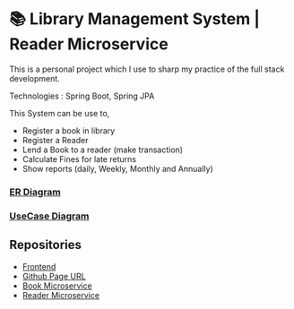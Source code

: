 # 📚 Library Management System | Reader Microservice
 This is a personal project which I use to sharp my practice of the full stack development.

 Technologies : Spring Boot, Spring JPA

 This System can be use to,
 *  Register a book in library
 *  Register a Reader
 *  Lend a Book to a reader (make transaction)
 *  Calculate Fines for late returns
 *  Show reports (daily, Weekly, Monthly and Annually)

### [ER Diagram](https://drive.google.com/file/d/1_OynqRKuGF9s0Ga3SosEbzp-w7E3wFaC/view?usp=sharing)

### [UseCase Diagram](https://drive.google.com/file/d/1Cj6JKkZlX6cItYOUEgTttoXlZzLeSU9X/view?usp=sharing)

## Repositories
 - [Frontend](https://github.com/Jithma-Wickramarachchi/library-management-system-frontend)
 - [Github Page URL](https://jithma-wickramarachchi.github.io/library-management-system-frontend/)
 - [Book Microservice](https://github.com/Jithma-Wickramarachchi/library-management-system-book-backend.git)
 - [Reader Microservice](https://github.com/Jithma-Wickramarachchi/library-management-system.git)
